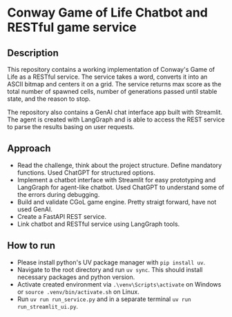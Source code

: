 # Conway Game of Life Chatbot and RESTful game service

## Description
This repository contains a working implementation of Conway's Game of Life as a RESTful service.
The service takes a word, converts it into an ASCII bitmap and centers it on a grid.
The service returns max score as the total number of spawned cells, number of generations passed until stable state,
and the reason to stop. <br>

The repository also contains a GenAI chat interface app built with Streamlit.
The agent is created with LangGraph and is able to access the REST service to parse the results basing on user requests.

## Approach
* Read the challenge, think about the project structure. Define mandatory functions. Used ChatGPT for structured options.
* Implement a chatbot interface with Streamlit for easy prototyping and LangGraph for agent-like chatbot. Used ChatGPT to understand some of the errors during debugging.
* Build and validate CGoL game engine. Pretty straigt forward, have not used GenAI.
* Create a FastAPI REST service.
* Link chatbot and RESTful service using LangGraph tools.

## How to run
* Please install python's UV package manager with `pip install uv`.
* Navigate to the root directory and run `uv sync`. This should install necessary packages and python version.
* Activate created environment via `.\venv\Scripts\activate` on Windows or `source .venv/bin/activate.sh` on Linux.
* Run `uv run run_service.py` and in a separate terminal `uv run run_streamlit_ui.py`.
